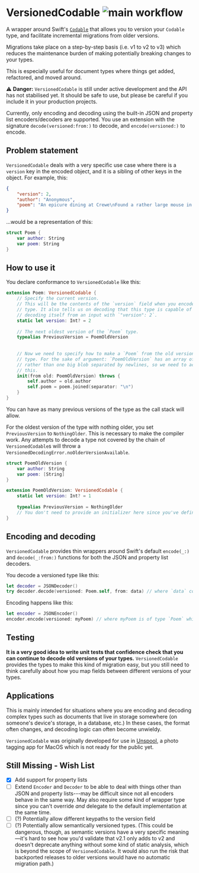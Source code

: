 # VersionedCodable ![main workflow](https://github.com/jrothwell/VersionedCodable/actions/workflows/swift.yml/badge.svg)

A wrapper around Swift's [`Codable`](https://developer.apple.com/documentation/swift/codable) that allows you to version your `Codable` type, and facilitate incremental migrations from older versions.

Migrations take place on a step-by-step basis (i.e. v1 to v2 to v3) which reduces the maintenance burden of making potentially breaking changes to your types.

This is especially useful for document types where things get added, refactored, and moved around.

⚠️ **Danger:** ``VersionedCodable`` is still under active development and the API has not stabilised yet. It should be safe to use, but please be careful if you include it in your production projects.

Currently, only encoding and decoding using the built-in JSON and property list encoders/decoders are supported. You use an extension with the signature `decode(versioned:from:)` to decode, and `encode(versioned:)` to encode.

## Problem statement
`VersionedCodable` deals with a very specific use case where there is a `version` key in the encoded object, and it is a sibling of other keys in the object. For example, this:

```json
{
    "version": 2,
    "author": "Anonymous",
    "poem": "An epicure dining at Crewe\nFound a rather large mouse in his stew\nCried the waiter: Don't shout\nAnd wave it about\nOr the rest will be wanting one too!"
}
```

...would be a representation of this:

```swift
struct Poem {
    var author: String
    var poem: String
}
```


## How to use it

You declare conformance to `VersionedCodable` like this:

```swift
extension Poem: VersionedCodable {
    // Specify the current version.
    // This will be the contents of the `version` field when you encode this
    // type. It also tells us on decoding that this type is capable of
    // decoding itself from an input with `"version": 2`.
    static let version: Int? = 2
    
    // The next oldest version of the `Poem` type.
    typealias PreviousVersion = PoemOldVersion
    
    
    // Now we need to specify how to make a `Poem` from the old version of the
    // type. For the sake of argument: `PoemOldVersion` has an array of `[String]` 
    // rather than one big blob separated by newlines, so we need to account for
    // this.
    init(from old: PoemOldVersion) throws {
        self.author = old.author
        self.poem = poem.joined(separator: "\n")
    }
}
```

You can have as many previous versions of the type as the call stack will allow.

For the oldest version of the type with nothing older, you set `PreviousVersion` to `NothingOlder`. This is necessary to make the compiler work. Any attempts to decode a type not covered by the chain of `VersionedCodable`s will throw a `VersionedDecodingError.noOlderVersionAvailable`.

```swift
struct PoemOldVersion {
    var author: String
    var poem: [String]
}

extension PoemOldVersion: VersionedCodable {
    static let version: Int? = 1
    
    typealias PreviousVersion = NothingOlder
    // You don't need to provide an initializer here since you've defined `PreviousVersion` as `NothingOlder.`
}
```

## Encoding and decoding
`VersionedCodable` provides thin wrappers around Swift's default `encode(_:)` and `decode(_:from:)` functions for both the JSON and property list decoders.

You decode a versioned type like this:

```swift
let decoder = JSONDecoder()
try decoder.decode(versioned: Poem.self, from: data) // where `data` contains your old poem
```

Encoding happens like this:
```swift
let encoder = JSONEncoder()
encoder.encode(versioned: myPoem) // where myPoem is of type `Poem` which conforms to `VersionedCodable`
```

## Testing
**It is a very good idea to write unit tests that confidence check that you can continue to decode old versions of your types.** `VersionedCodable` provides the types to make this kind of migration easy, but you still need to think carefully about how you map fields between different versions of your types.

## Applications

This is mainly intended for situations where you are encoding and decoding complex types such as documents that live in storage somewhere (on someone's device's storage, in a database, etc.) In these cases, the format often changes, and decoding logic can often become unwieldy.

`VersionedCodable` was originally developed for use in [Unspool](https://unspool.app), a photo tagging app for MacOS which is not ready for the public yet.

## Still Missing - Wish List

- [X] Add support for property lists
- [ ] Extend `Encoder` and `Decoder` to be able to deal with things other than JSON and property lists---may be difficult since not all encoders behave in the same way. May also require some kind of wrapper type since you can't override *and* delegate to the default implementation at the same time.
- [ ] (?) Potentially allow different keypaths to the version field
- [ ] (?) Potentially allow semantically versioned types. (This could be dangerous, though, as semantic versions have a very specific meaning—it's hard to see how you'd validate that v2.1 only adds to v2 and doesn't deprecate anything without some kind of static analysis, which is beyond the scope of `VersionedCodable`. It would also run the risk that backported releases to older versions would have no automatic migration path.)
